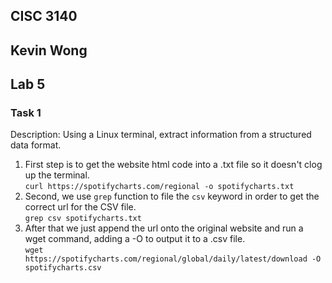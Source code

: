 ## CISC 3140
## Kevin Wong
## Lab 5

### Task 1
Description: Using a Linux terminal, extract information from a structured data format.  
1. First step is to get the website html code into a .txt file so it doesn't clog up the terminal.  
    `curl https://spotifycharts.com/regional -o spotifycharts.txt`  
2. Second, we use `grep` function to file the `csv` keyword in order to get the correct url for the CSV file.  
    `grep csv spotifycharts.txt`  
4. After that we just append the url onto the original website and run a wget command, adding a -O to output it to a .csv file.  
    `wget https://spotifycharts.com/regional/global/daily/latest/download -O spotifycharts.csv`  
